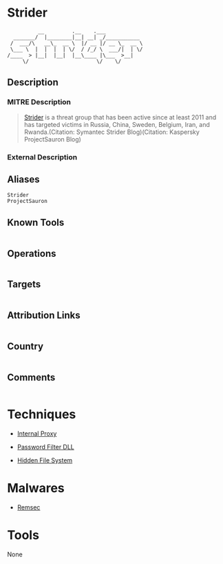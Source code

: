 
# Strider

```
          __         .__    .___            
  _______/  |________|__| __| _/___________ 
 /  ___/\   __\_  __ \  |/ __ |/ __ \_  __ \
 \___ \  |  |  |  | \/  / /_/ \  ___/|  | \/
/____  > |__|  |__|  |__\____ |\___  >__|   
     \/                      \/    \/       

```

## Description

### MITRE Description

> [Strider](https://attack.mitre.org/groups/G0041) is a threat group that has been active since at least 2011 and has targeted victims in Russia, China, Sweden, Belgium, Iran, and Rwanda.(Citation: Symantec Strider Blog)(Citation: Kaspersky ProjectSauron Blog)

### External Description

> 

## Aliases

```
Strider
ProjectSauron
```

## Known Tools

```

```

## Operations

```

```

## Targets

```

```

## Attribution Links

```

```

## Country

```

```

## Comments

```

```

# Techniques


* [Internal Proxy](../techniques/Internal-Proxy.md)

* [Password Filter DLL](../techniques/Password-Filter-DLL.md)
    
* [Hidden File System](../techniques/Hidden-File-System.md)
    

# Malwares


* [Remsec](../malwares/Remsec.md)


# Tools

None
